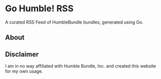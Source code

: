 # Go Humble! RSS

A curated RSS Feed of HumbleBundle bundles, generated using Go.

## About

## Disclaimer

I am in no way affiliated with Humble Bundle, Inc. and created this website for my own usage.

